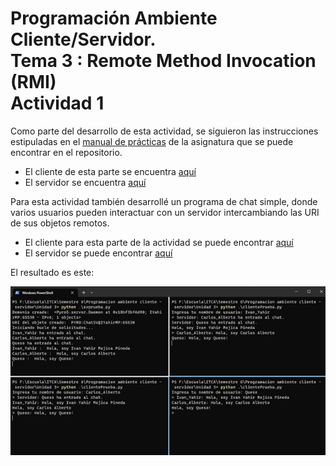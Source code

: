# Programación Ambiente Cliente/Servidor.<br>Tema 3 : Remote Method Invocation (RMI)<br>Actividad 1

Como parte del desarrollo de esta actividad, se siguieron las instrucciones estipuladas en el [manual de prácticas](./Manual_PACS_V2.pdf) de la asignatura que se puede encontrar en el repositorio.

- El cliente de esta parte se encuentra [aquí](./Manual/cliente.py)
- El servidor se encuentra [aquí](./Manual/servidor.py)

Para esta actividad también desarrollé un programa de chat simple, donde varios usuarios pueden interactuar con un servidor intercambiando las URI de sus objetos remotos. 

- El cliente para esta parte de la actividad se puede encontrar [aquí](./ChatSimple/ClienteChat.py)
- El servidor se puede encontrar [aquí](./ChatSimple/ServidorChat.py)

El resultado es este:

![Prueba de ChatSimple](./img/Prueba1.jpg)
